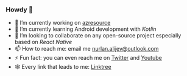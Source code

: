 ### Howdy 👋


- 🔭 I’m currently working on [azresource](https://github.com/nurlan-aliyev/azresource)
- 🌱 I’m currently learning Android development with *Kotlin*
- 👯 I’m looking to collaborate on any open-source project especially based on *React Native*
- 📫 How to reach me: email me nurlan.alijev@outlook.com
- ⚡ Fun fact: you can even reach me on [Twitter](https://twitter.com/nurlan_aliyev13) and [Youtube](https://www.youtube.com/channel/UCYdKK9hVSYygjOu2vODEzqw/about)
- 🕸️ Every link that leads to me: [Linktree](https://linktr.ee/nurlan_aliyev13)


<div style="display: grid; grid-template-columns: repeat(3, 1fr); justify-content: center; gap: 20px;">
  <a href="https://github.com/nurlan-aliyev" style="display: contents;">
    <div style="margin: 10px; padding: 10px; width: calc(10% - 20px);">
      <img src="https://github-readme-stats.vercel.app/api?username=nurlan-aliyev&theme=vue-dark&show_icons=true&hide_border=false&count_private=true&include_all_commits=true" alt="n" style="width: 100%;"/>
    </div>
    <div style="margin: 10px; padding: 10px; width: calc(10% - 20px);">
      <img src="https://github-readme-stats.vercel.app/api/top-langs/?username=nurlan-aliyev&theme=vue-dark&show_icons=true&hide_border=false&layout=compact&langs_count=10" alt="n" style="width: 100%;"/>
    </div>
    <div style="margin: 10px; padding: 10px; width: calc(10% - 20px);">
      <img src="https://github-readme-streak-stats.herokuapp.com/?user=nurlan-aliyev&theme=vue-dark&hide_border=false" alt="n" style="width: 100%;"/>
    </div>
  </a>
</div>







